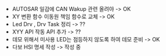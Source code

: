 - AUTOSAR 일감에 CAN Wakup 관련 올려야 -> OK
- XY 변환 함수 이동원 책임 함수로 교체 -> OK
- Led Drv , Drv Task 정리 -> ??
- XYY API 작동 API 추가 -> ??
- 데모 위해서 미사용 LED는 점등하지 않도록 하여 데모 준비 -> OK
- 다보 HSI 명세 작성 -> 작성 중